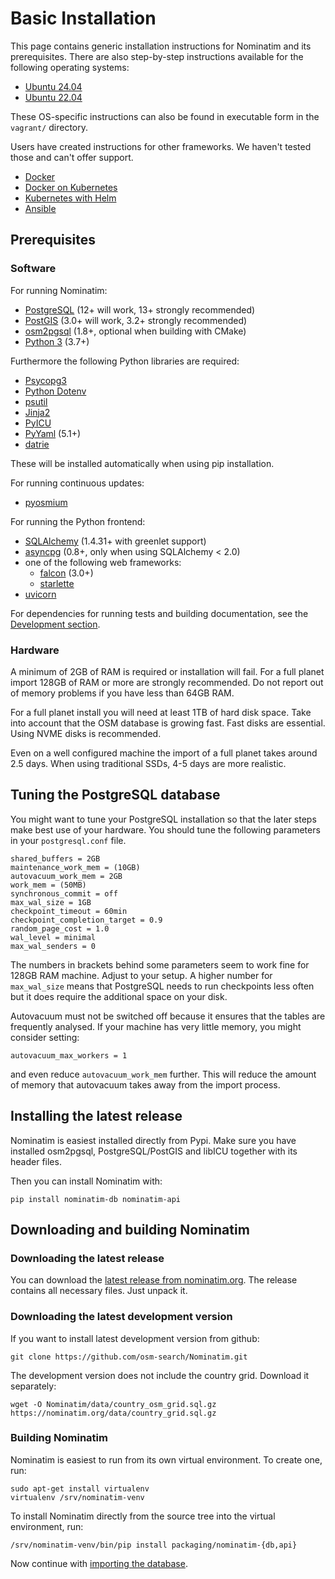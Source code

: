 # Basic Installation

This page contains generic installation instructions for Nominatim and its
prerequisites. There are also step-by-step instructions available for
the following operating systems:

  * [Ubuntu 24.04](Install-on-Ubuntu-24.md)
  * [Ubuntu 22.04](Install-on-Ubuntu-22.md)

These OS-specific instructions can also be found in executable form
in the `vagrant/` directory.

Users have created instructions for other frameworks. We haven't tested those
and can't offer support.

  * [Docker](https://github.com/mediagis/nominatim-docker)
  * [Docker on Kubernetes](https://github.com/peter-evans/nominatim-k8s)
  * [Kubernetes with Helm](https://github.com/robjuz/helm-charts/blob/master/charts/nominatim/README.md)
  * [Ansible](https://github.com/synthesio/infra-ansible-nominatim)

## Prerequisites

### Software

For running Nominatim:

  * [PostgreSQL](https://www.postgresql.org) (12+ will work, 13+ strongly recommended)
  * [PostGIS](https://postgis.net) (3.0+ will work, 3.2+ strongly recommended)
  * [osm2pgsql](https://osm2pgsql.org) (1.8+, optional when building with CMake)
  * [Python 3](https://www.python.org/) (3.7+)

Furthermore the following Python libraries are required:

  * [Psycopg3](https://www.psycopg.org)
  * [Python Dotenv](https://github.com/theskumar/python-dotenv)
  * [psutil](https://github.com/giampaolo/psutil)
  * [Jinja2](https://palletsprojects.com/p/jinja/)
  * [PyICU](https://pypi.org/project/PyICU/)
  * [PyYaml](https://pyyaml.org/) (5.1+)
  * [datrie](https://github.com/pytries/datrie)

These will be installed automatically when using pip installation.

For running continuous updates:

  * [pyosmium](https://osmcode.org/pyosmium/)

For running the Python frontend:

  * [SQLAlchemy](https://www.sqlalchemy.org/) (1.4.31+ with greenlet support)
  * [asyncpg](https://magicstack.github.io/asyncpg) (0.8+, only when using SQLAlchemy < 2.0)
  * one of the following web frameworks:
    * [falcon](https://falconframework.org/) (3.0+)
    * [starlette](https://www.starlette.io/)
  * [uvicorn](https://www.uvicorn.org/)

For dependencies for running tests and building documentation, see
the [Development section](../develop/Development-Environment.md).

### Hardware

A minimum of 2GB of RAM is required or installation will fail. For a full
planet import 128GB of RAM or more are strongly recommended. Do not report
out of memory problems if you have less than 64GB RAM.

For a full planet install you will need at least 1TB of hard disk space.
Take into account that the OSM database is growing fast.
Fast disks are essential. Using NVME disks is recommended.

Even on a well configured machine the import of a full planet takes
around 2.5 days. When using traditional SSDs, 4-5 days are more realistic.

## Tuning the PostgreSQL database

You might want to tune your PostgreSQL installation so that the later steps
make best use of your hardware. You should tune the following parameters in
your `postgresql.conf` file.

    shared_buffers = 2GB
    maintenance_work_mem = (10GB)
    autovacuum_work_mem = 2GB
    work_mem = (50MB)
    synchronous_commit = off
    max_wal_size = 1GB
    checkpoint_timeout = 60min
    checkpoint_completion_target = 0.9
    random_page_cost = 1.0
    wal_level = minimal
    max_wal_senders = 0

The numbers in brackets behind some parameters seem to work fine for
128GB RAM machine. Adjust to your setup. A higher number for `max_wal_size`
means that PostgreSQL needs to run checkpoints less often but it does require
the additional space on your disk.

Autovacuum must not be switched off because it ensures that the
tables are frequently analysed. If your machine has very little memory,
you might consider setting:

    autovacuum_max_workers = 1

and even reduce `autovacuum_work_mem` further. This will reduce the amount
of memory that autovacuum takes away from the import process.

## Installing the latest release

Nominatim is easiest installed directly from Pypi. Make sure you have installed
osm2pgsql, PostgreSQL/PostGIS and libICU together with its header files.

Then you can install Nominatim with:

    pip install nominatim-db nominatim-api

## Downloading and building Nominatim

### Downloading the latest release

You can download the [latest release from nominatim.org](https://nominatim.org/downloads/).
The release contains all necessary files. Just unpack it.

### Downloading the latest development version

If you want to install latest development version from github:

```
git clone https://github.com/osm-search/Nominatim.git
```

The development version does not include the country grid. Download it separately:

```
wget -O Nominatim/data/country_osm_grid.sql.gz https://nominatim.org/data/country_grid.sql.gz
```

### Building Nominatim

Nominatim is easiest to run from its own virtual environment. To create one, run:

    sudo apt-get install virtualenv
    virtualenv /srv/nominatim-venv

To install Nominatim directly from the source tree into the virtual environment, run:

    /srv/nominatim-venv/bin/pip install packaging/nominatim-{db,api}


Now continue with [importing the database](Import.md).
